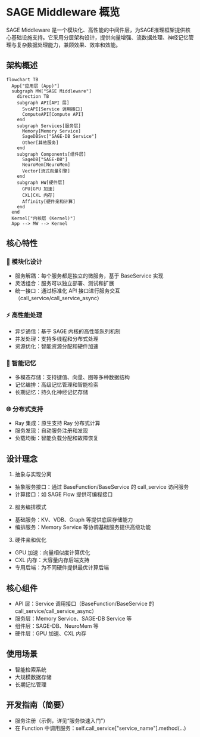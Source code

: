 # SAGE Middleware 概览

SAGE Middleware 是一个模块化、高性能的中间件层，为SAGE推理框架提供核心基础设施支持。它采用分层架构设计，提供向量增强、流数据处理、神经记忆管理与复杂数据处理能力，兼顾效果、效率和效能。

## 架构概述

```mermaid
flowchart TB
  App["应用层 (App)"]
  subgraph MW["SAGE Middleware"]
    direction TB
    subgraph API[API 层]
      SvcAPI[Service 调用接口]
      ComputeAPI[Compute API]
    end
    subgraph Services[服务层]
      Memory[Memory Service]
      SageDBSvc["SAGE-DB Service"]
      Other[其他服务]
    end
    subgraph Components[组件层]
      SageDB["SAGE-DB"]
      NeuroMem[NeuroMem]
      Vector[流式向量引擎]
    end
    subgraph HW[硬件层]
      GPU[GPU 加速]
      CXL[CXL 内存]
      Affinity[硬件亲和计算]
    end
  end
  Kernel["内核层 (Kernel)"]
  App --> MW --> Kernel
```

## 核心特性

### 🔌 模块化设计
- 服务解耦：每个服务都是独立的微服务，基于 BaseService 实现
- 灵活组合：服务可以独立部署、测试和扩展
- 统一接口：通过标准化 API 接口进行服务交互（call_service/call_service_async）

### ⚡ 高性能处理
- 异步通信：基于 SAGE 内核的高性能队列机制
- 并发处理：支持多线程和分布式处理
- 资源优化：智能资源分配和硬件加速

### 🧠 智能记忆
- 多模态存储：支持键值、向量、图等多种数据结构
- 记忆编排：高级记忆管理和智能检索
- 长期记忆：持久化神经记忆存储

### 🌐 分布式支持
- Ray 集成：原生支持 Ray 分布式计算
- 服务发现：自动服务注册和发现
- 负载均衡：智能负载分配和故障恢复

## 设计理念

1) 抽象与实现分离
- 抽象服务接口：通过 BaseFunction/BaseService 的 call_service 访问服务
- 计算接口：如 SAGE Flow 提供可编程接口

2) 服务编排模式
- 基础服务：KV、VDB、Graph 等提供底层存储能力
- 编排服务：Memory Service 等协调基础服务提供高级功能

3) 硬件亲和优化
- GPU 加速：向量相似度计算优化
- CXL 内存：大容量内存后端支持
- 专用后端：为不同硬件提供最优计算后端

## 核心组件

- API 层：Service 调用接口（BaseFunction/BaseService 的 call_service/call_service_async）
- 服务层：Memory Service、SAGE-DB Service 等
- 组件层：SAGE-DB、NeuroMem 等
- 硬件层：GPU 加速、CXL 内存

## 使用场景

- 智能检索系统
- 大规模数据存储
- 长期记忆管理

## 开发指南（简要）

- 服务注册（示例，详见“服务快速入门”）
- 在 Function 中调用服务：self.call_service["service_name"].method(...)
